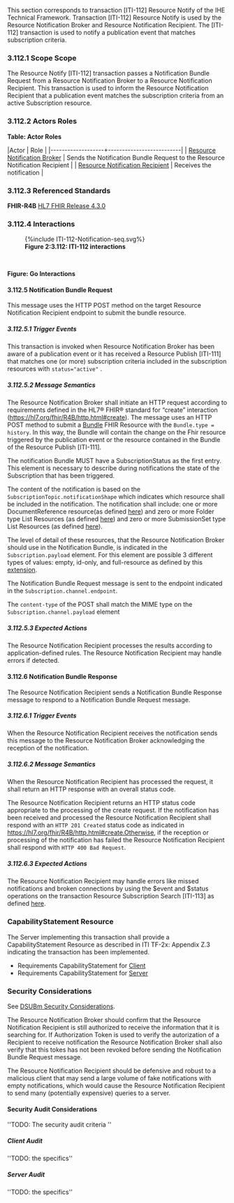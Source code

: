 This section corresponds to transaction [ITI-112] Resource Notify of the IHE Technical Framework. Transaction [ITI-112] Resource Notify is used by the Resource Notification Broker and Resource Notification Recipient. The [ITI-112] transaction is used to notify a publication event that matches subscription criteria.

### 3.112.1 Scope Scope

The Resource Notify [ITI-112] transaction passes a Notification Bundle Request from a Resource Notification Broker to a Resource Notification Recipient. This transaction is used to inform the Resource Notification Recipient that a publication event matches the subscription criteria from an active Subscription resource. 

### 3.112.2 Actors Roles

**Table: Actor Roles**

|Actor | Role |
|-------------------+--------------------------|
| [Resource Notification Broker](volume-1.html#broker)    | Sends the Notification Bundle Request to the Resource Notification Recipient |
| [Resource Notification Recipient](volume-1.html#recipient) | Receives the notification |

### 3.112.3 Referenced Standards

**FHIR-R4B** [HL7 FHIR Release 4.3.0](https://www.hl7.org/FHIR/R4B)

### 3.112.4 Interactions

<figure>
{%include ITI-112-Notification-seq.svg%}
<figcaption><b>Figure 2:3.112: ITI-112 interactions</b></figcaption>
</figure>
<br clear="all">

**Figure: Go Interactions**


#### 3.112.5 Notification Bundle Request
This message uses the HTTP POST method on the target Resource Notification Recipient endpoint to submit the bundle resource.

##### 3.112.5.1 Trigger Events

This transaction is invoked when Resource Notification Broker has been aware of a publication event or it has received a Resource Publish [ITI-111] that matches one (or more) subscription criteria included in the subscription resources with `status="active"` . 

##### 3.112.5.2 Message Semantics

The Resource Notification Broker shall initiate an HTTP request according to requirements defined in the HL7® FHIR® standard for “create” interaction (https://hl7.org/fhir/R4B/http.html#create). The message uses an HTTP POST method to submit a [Bundle](https://build.fhir.org/ig/HL7/fhir-subscription-backport-ig/StructureDefinition-backport-subscription-notification.html) FHIR Resource with the `Bundle.type = history`. In this way, the Bundle will contain the change on the Fhir resource triggered by the publication event or the resource contained in the Bundle of the Resource Publish [ITI-111].

The notification Bundle MUST have a SubscriptionStatus as the first entry. This element is necessary to describe during notifications the state of the Subscription that has been triggered.



The content of the notification is based on the `SubscriptionTopic.notificationShape` which indicates which resource shall be included in the notification. 
The notification shall include: one or more DocumentReference resource(as defined [here](https://profiles.ihe.net/ITI/MHD/ITI-65.html#2-3-65-provide-document-bundle-iti-65)) and zero or more  Folder type List Resources (as defined [here](https://profiles.ihe.net/ITI/MHD/StructureDefinition-IHE.MHD.Comprehensive.Folder.html)) and zero or more SubmissionSet type List Resources (as defined [here](https://profiles.ihe.net/ITI/MHD/StructureDefinition-IHE.MHD.Comprehensive.SubmissionSet.html)).

The level of detail of these resources, that the Resource Notification Broker should use in the Notification Bundle, is indicated in the `Subscription.payload` element. For this element are possible 3 different types of values: empty, id-only, and full-resource as defined by this [extension](https://build.fhir.org/ig/HL7/fhir-subscription-backport-ig/StructureDefinition-backport-payload-content.html#root).

The Notification Bundle Request message is sent to the endpoint indicated in the `Subscription.channel.endpoint`.

The `content-type` of the POST shall match the MIME type on the `Subscription.channel.payload` element 


##### 3.112.5.3 Expected Actions

The Resource Notification Recipient processes the results according to application-defined rules.
The Resource Notification Recipient may handle errors if detected.

#### 3.112.6 Notification Bundle Response

The Resource Notification Recipient sends a Notification Bundle Response message to respond to a Notification Bundle Request message.

##### 3.112.6.1 Trigger Events

When the Resource Notification Recipient receives the notification sends this message to the Resource Notification Broker acknowledging the reception of the notification.

##### 3.112.6.2 Message Semantics

When the Resource Notification Recipient has processed the request, it shall return an HTTP response with an overall status code.

The Resource Notification Recipient returns an HTTP status code appropriate to the processing of the create request. If the notification has been received and processed the Resource Notification Recipient shall respond with an `HTTP 201 Created` status code as indicated in https://hl7.org/fhir/R4B/http.html#create.Otherwise, if the reception or processing of the notification has failed the Resource Notification Recipient shall respond with `HTTP 400 Bad Request`.


##### 3.112.6.3 Expected Actions

The Resource Notification Recipient may handle errors like missed notifications and broken connections by using the $event and $status operations on the transaction Resource Subscription Search [ITI-113] as defined [here](https://build.fhir.org/ig/HL7/fhir-subscription-backport-ig/errors.html#handling-errors).


### CapabilityStatement Resource

The Server implementing this transaction shall provide a CapabilityStatement Resource as described in ITI TF-2x: Appendix Z.3 indicating the transaction has been implemented. 
* Requirements CapabilityStatement for [Client](CapabilityStatement-IHE.ToDo.client.html)
* Requirements CapabilityStatement for [Server](CapabilityStatement-IHE.ToDo.server.html)

### Security Considerations

See [DSUBm Security Considerations](volume-1.html#security-considerations). 

The Resource Notification Broker should confirm that the Resource Notification Recipient is still authorized to receive the information that it is searching for. If Authorization Token is used to verify the autorization of a Recipient to receive notification the Resource Notification Broker shall also verify that this tokes has not been revoked before sending the Notification Bundle Request message. 

The Resource Notification Recipient should be defensive and robust to a malicious client that may send a large volume of fake notifications with empty notifications, which would cause the Resource Notification Recipient to send many (potentially expensive) queries to a server.



#### Security Audit Considerations

''TODO: The security audit criteria ''

##### Client Audit 

''TODO: the specifics''

##### Server Audit 

''TODO: the specifics''
